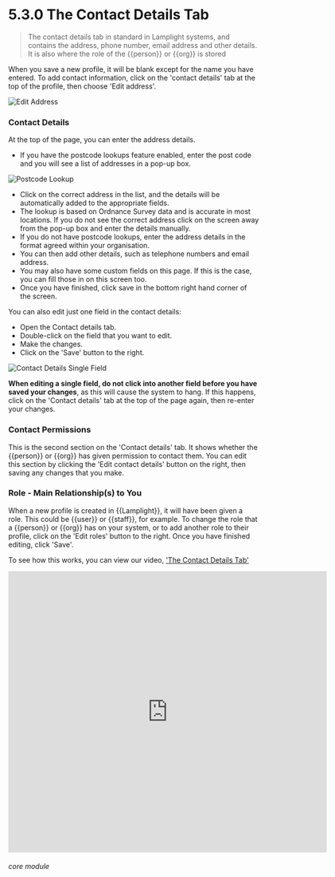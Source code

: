# 5.3.0 <i class="fa fa-user"></i> The Contact Details Tab

> The contact details tab in standard in Lamplight systems, and contains the address, phone number, email address and other details. It is also where the role of the {{person}} or {{org}} is stored



When you save a new profile, it will be blank except for the name you have entered. To add contact information, click on the 'contact details' tab at the top of the profile, then choose 'Edit address'. 

![Edit Address](5.3.0a.png)

### Contact Details

At the top of the page, you can enter the address details. 

- If you have the postcode lookups feature enabled, enter the post code and you will see a list of addresses in a pop-up box. 

![Postcode Lookup](5.3.0b.png)

- Click on the correct address in the list, and the details will be automatically added to the appropriate fields. 
- The lookup is based on Ordnance Survey data and is accurate in most locations. If you do not see the correct address click on the screen away from the pop-up box and enter the details manually.
- If you do not have postcode lookups, enter the address details in the format agreed within your organisation.
- You can then add other details, such as telephone numbers and email address.
- You may also have some custom fields on this page. If this is the case, you can fill those in on this screen too.
- Once you have finished, click save in the bottom right hand corner of the screen. 

You can also edit just one field in the contact details:
- Open the Contact details tab.
- Double-click on the field that you want to edit.
- Make the changes.
- Click on the 'Save' button to the right.

![Contact Details Single Field](5.3.0c.png)

**When editing a single field, do not click into another field before you have saved your changes**, as this will cause the system to hang. If this happens, click on the 'Contact details' tab at the top of the page again, then re-enter your changes.

### Contact Permissions

This is the second section on the 'Contact details' tab. It shows whether the {{person}} or {{org}} has given permission to contact them. You can edit this section by clicking the 'Edit contact details' button on the right, then saving any changes that you make.

### Role - Main Relationship(s) to You

When a new profile is created in {{Lamplight}}, it will have been given a role. This could be {{user}} or {{staff}}, for example. To change the role that a {{person}} or {{org}} has on your system, or to add another role to their profile, click on the 'Edit roles' button to the right. Once you have finished editing, click 'Save'.

To see how this works, you can view our video, ['The Contact Details Tab'](/help/index/p/51.2.2)

<iframe width="640" height="564" src="https://player.vimeo.com/video/279238850" frameborder="0" allowFullScreen mozallowfullscreen webkitAllowFullScreen></iframe>


###### core module

